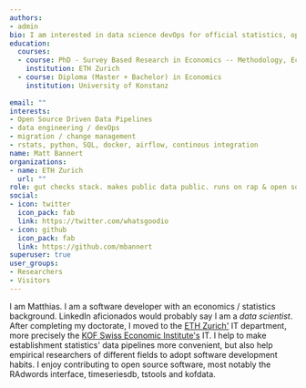 ```yaml
---
authors:
- admin
bio: I am interested in data science devOps for official statistics, open source, time series, rstats, Python and SQL. I contribute to RAdwords, tstools, timeseriesdb and kofdata. 
education:
  courses:
  - course: PhD - Survey Based Research in Economics -- Methodology, Economic Applications and Long Term Processing of Economic Survey Data
    institution: ETH Zurich
  - course: Diploma (Master + Bachelor) in Economics
    institution: University of Konstanz
  
email: ""
interests:
- Open Source Driven Data Pipelines
- data engineering / devOps 
- migration / change management
- rstats, python, SQL, docker, airflow, continous integration
name: Matt Bannert
organizations:
- name: ETH Zurich
  url: ""
role: gut checks stack. makes public data public. runs on rap & open source.
social:
- icon: twitter
  icon_pack: fab
  link: https://twitter.com/whatsgoodio
- icon: github
  icon_pack: fab
  link: https://github.com/mbannert
superuser: true
user_groups:
- Researchers
- Visitors
---
```


I am Matthias. I am a software developer with an economics / statistics background.
LinkedIn aficionados would probably say I am a *data scientist*. After completing my doctorate, I moved to the [ETH Zurich'](https://www.ethz.ch) IT department, more precisely the [KOF Swiss Economic Institute's](https://kof.ethz.ch) IT. I help to make establishment statistics' data pipelines more convenient, but also help empirical researchers of different fields to adopt software development habits. I enjoy contributing to open source software, most notably the RAdwords interface, timeseriesdb, tstools and kofdata. 
